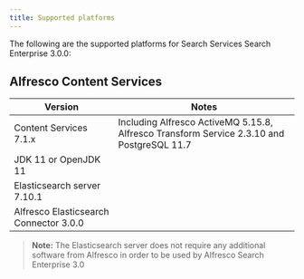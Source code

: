 ```yaml
---
title: Supported platforms
---
```


The following are the supported platforms for Search Services Search Enterprise 3.0.0:

## Alfresco Content Services

| Version | Notes |
| ------- | ----- |
| Content Services 7.1.x | Including Alfresco ActiveMQ 5.15.8, Alfresco Transform Service 2.3.10 and PostgreSQL 11.7 |
| JDK 11 or OpenJDK 11 | |
| Elasticsearch server 7.10.1 | |
| Alfresco Elasticsearch Connector 3.0.0 | |

> **Note:** The Elasticsearch server does not require any additional software from Alfresco in order to be used by Alfresco Search Enterprise 3.0
